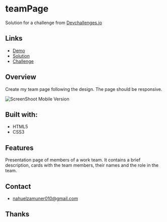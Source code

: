 # teamPage

Solution for a challenge from [Devchallenges.io](http://devchallenges.io)

<h2>Links</h2>

- [Demo](https://www.figma.com/file/F8d1qJsorEdY47N74HLxQ4/team-page-challenge?node-id=0%3A1)
- [Solution](https://nahuelzamuner.github.io/teamPage/)
- [Challenge](https://devchallenges.io/challenges/hhmesazsqgKXrTkYkt0U)

<h2>Overview</h2>
Create my team page following the design. The page should be responsive.

![ScreenShoot Mobile Version](./CSS/assets/screenshoot.png)

<h2>Built with:</h2>

- HTML5
- CSS3

<h2>Features</h2>
Presentation page of members of a work team. It contains a brief description, cards with the team members, their names and the role in the team.

<h2>Contact</h2>

- nahuelzamuner010@gmail.com

<h2>Thanks</h2>

